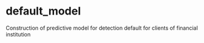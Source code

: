 # default_model
Construction of predictive model for detection default for clients of financial institution
